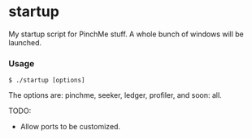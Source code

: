 # startup
My startup script for PinchMe stuff. A whole bunch of windows will be launched.


### Usage
```
$ ./startup [options]
```

The options are: pinchme, seeker, ledger, profiler, and soon: all.

TODO:
- Allow ports to be customized.
